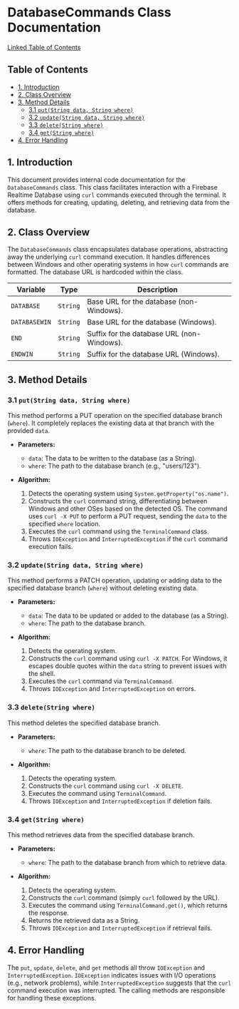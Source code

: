 # DatabaseCommands Class Documentation

[Linked Table of Contents](#table-of-contents)

## Table of Contents

* [1. Introduction](#introduction)
* [2. Class Overview](#class-overview)
* [3. Method Details](#method-details)
    * [3.1 `put(String data, String where)`](#putstring-data-string-where)
    * [3.2 `update(String data, String where)`](#updatestring-data-string-where)
    * [3.3 `delete(String where)`](#deletestring-where)
    * [3.4 `get(String where)`](#getstring-where)
* [4.  Error Handling](#error-handling)


<a name="introduction"></a>
## 1. Introduction

This document provides internal code documentation for the `DatabaseCommands` class. This class facilitates interaction with a Firebase Realtime Database using `curl` commands executed through the terminal.  It offers methods for creating, updating, deleting, and retrieving data from the database.


<a name="class-overview"></a>
## 2. Class Overview

The `DatabaseCommands` class encapsulates database operations, abstracting away the underlying `curl` command execution. It handles differences between Windows and other operating systems in how `curl` commands are formatted.  The database URL is hardcoded within the class.

| Variable           | Type     | Description                                                                 |
|--------------------|----------|-----------------------------------------------------------------------------|
| `DATABASE`         | `String` | Base URL for the database (non-Windows).                                    |
| `DATABASEWIN`      | `String` | Base URL for the database (Windows).                                        |
| `END`              | `String` | Suffix for the database URL (non-Windows).                                  |
| `ENDWIN`           | `String` | Suffix for the database URL (Windows).                                      |


<a name="method-details"></a>
## 3. Method Details


<a name="putstring-data-string-where"></a>
### 3.1 `put(String data, String where)`

This method performs a PUT operation on the specified database branch (`where`).  It completely replaces the existing data at that branch with the provided `data`.

* **Parameters:**
    * `data`: The data to be written to the database (as a String).
    * `where`: The path to the database branch (e.g., "users/123").

* **Algorithm:**
    1. Detects the operating system using `System.getProperty("os.name")`.
    2. Constructs the `curl` command string, differentiating between Windows and other OSes based on the detected OS.  The command uses `curl -X PUT` to perform a PUT request, sending the `data` to the specified `where` location.
    3. Executes the `curl` command using the `TerminalCommand` class.
    4. Throws `IOException` and `InterruptedException` if the `curl` command execution fails.


<a name="updatestring-data-string-where"></a>
### 3.2 `update(String data, String where)`

This method performs a PATCH operation, updating or adding data to the specified database branch (`where`) without deleting existing data.

* **Parameters:**
    * `data`: The data to be updated or added to the database (as a String).
    * `where`: The path to the database branch.

* **Algorithm:**
    1. Detects the operating system.
    2. Constructs the `curl` command using `curl -X PATCH`.  For Windows, it escapes double quotes within the `data` string to prevent issues with the shell.
    3. Executes the `curl` command via `TerminalCommand`.
    4. Throws `IOException` and `InterruptedException` on errors.


<a name="deletestring-where"></a>
### 3.3 `delete(String where)`

This method deletes the specified database branch.

* **Parameters:**
    * `where`: The path to the database branch to be deleted.

* **Algorithm:**
    1. Detects the operating system.
    2. Constructs the `curl` command using `curl -X DELETE`.
    3. Executes the command using `TerminalCommand`.
    4. Throws `IOException` and `InterruptedException` if deletion fails.


<a name="getstring-where"></a>
### 3.4 `get(String where)`

This method retrieves data from the specified database branch.

* **Parameters:**
    * `where`: The path to the database branch from which to retrieve data.

* **Algorithm:**
    1. Detects the operating system.
    2. Constructs the `curl` command (simply `curl` followed by the URL).
    3. Executes the command using `TerminalCommand.get()`, which returns the response.
    4. Returns the retrieved data as a String.
    5. Throws `IOException` and `InterruptedException` if retrieval fails.



<a name="error-handling"></a>
## 4. Error Handling

The `put`, `update`, `delete`, and `get` methods all throw `IOException` and `InterruptedException`.  `IOException` indicates issues with I/O operations (e.g., network problems), while `InterruptedException` suggests that the `curl` command execution was interrupted.  The calling methods are responsible for handling these exceptions.
